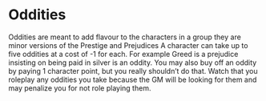 # Oddities #
Oddities are meant to add flavour to the characters in a group they are minor versions of the Prestige and Prejudices A character can take up to five oddities at a cost of -1 for each. For example Greed is a prejudice insisting on being paid in silver is an oddity. You may also buy off an oddity by paying 1 character point, but you really shouldn’t do that. Watch that you roleplay any oddities you take because the GM will be looking for them and may penalize you for not role playing them.
